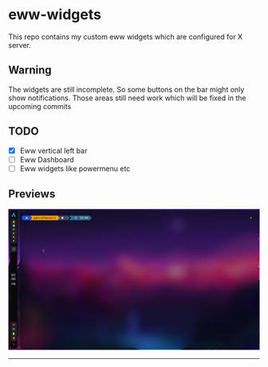 # eww-widgets

This repo contains my custom eww widgets which are configured for X server.

## Warning

The widgets are still incomplete. So some buttons on the bar might only show notifications. Those areas still need work which will be fixed in the upcoming commits

## TODO
- [x] Eww vertical left bar
- [ ] Eww Dashboard
- [ ] Eww widgets like powermenu etc

## Previews

![alt img](pics/bar_eww.jpg)

----
